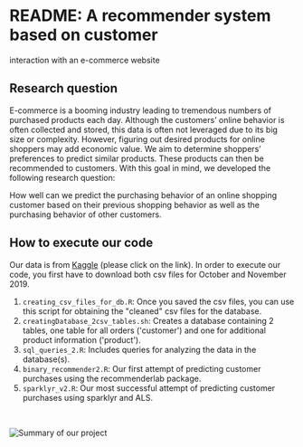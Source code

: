 # README: A recommender system based on customer
interaction with an e-commerce website

## Research question

E-commerce is a booming industry leading to tremendous numbers of purchased products each day. Although
the customers’ online behavior is often collected and stored, this data is often not leveraged due to its big size
or complexity. However, figuring out desired products for online shoppers may add economic value. We aim
to determine shoppers’ preferences to predict similar products. These products can then be recommended to
customers. With this goal in mind, we developed the following research question:

How well can we predict the purchasing behavior of an online shopping customer based on their previous shopping behavior as well as the purchasing behavior of other customers.

## How to execute our code

Our data is from [Kaggle](https://www.kaggle.com/datasets/mkechinov/ecommerce-behavior-data-from-multi-category-store) (please click on the link). In order to execute our code, you first have to download both csv files for October and November 2019. 

1. `creating_csv_files_for_db.R`: Once you saved the csv files, you can use this script for obtaining the "cleaned" csv files for the database.
2. `creatingDatabase_2csv_tables.sh`: Creates a database containing 2 tables, one table for all orders ('customer') and one for additional product information ('product').
3. `sql_queries_2.R`: Includes queries for analyzing the data in the database(s).
4. `binary_recommender2.R`: Our first attempt of predicting customer purchases using the recommenderlab package.
5. `sparklyr_v2.R`: Our most successful attempt of predicting customer purchases using sparklyr and ALS.

<p>&nbsp;</p>  

![Summary of our project](../images/summary.drawio.png)
